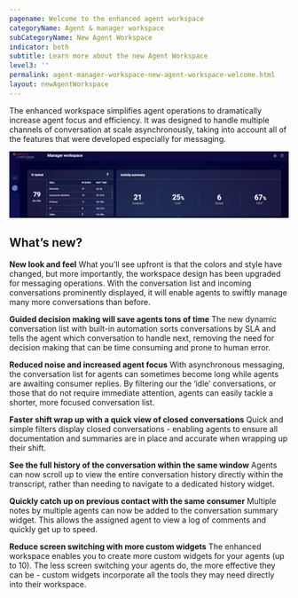 ```yaml
---
pagename: Welcome to the enhanced agent workspace
categoryName: Agent & manager workspace
subCategoryName: New Agent Workspace
indicator: both
subtitle: Learn more about the new Agent Workspace
level3: ''
permalink: agent-manager-workspace-new-agent-workspace-welcome.html
layout: newAgentWorkspace
---
```


The enhanced workspace simplifies agent operations to dramatically increase agent focus and efficiency. It was designed to handle multiple channels of conversation at scale asynchronously, taking into account all of the features that were developed especially for messaging. 

![](/img/new-agent-workspace-1.png)

## What’s new?

**New look and feel**
What you’ll see upfront is that the colors and style have changed, but more importantly, the workspace design has been upgraded for messaging operations. With the conversation list and incoming conversations prominently displayed, it will enable agents to swiftly manage many more conversations than before. 

**Guided decision making will save agents tons of time**
The new dynamic conversation list with built-in automation sorts conversations by SLA and tells the agent which conversation to handle next, removing the need for decision making that can be time consuming and prone to human error. 

**Reduced noise and increased agent focus**
With asynchronous messaging, the conversation list for agents can sometimes become long while agents are awaiting consumer replies. By filtering our the ‘idle’ conversations, or those that do not require immediate attention, agents can easily tackle a shorter, more focused conversation list.  

**Faster shift wrap up with a quick view of closed conversations**
Quick and simple filters display closed conversations - enabling agents to ensure all documentation and summaries are in place and accurate when wrapping up their shift. 

**See the full history of the conversation within the same window**
Agents can now scroll up to view the entire conversation history directly within the transcript, rather than needing to navigate to a dedicated history widget. 

**Quickly catch up on previous contact with the same consumer** 
Multiple notes by multiple agents can now be added to the conversation summary widget. This allows the assigned agent to view a log of comments and quickly get up to speed.

**Reduce screen switching with more custom widgets** 
The enhanced workspace enables you to create more custom widgets for your agents (up to 10). The less screen switching your agents do, the more effective they can be - custom widgets incorporate all the tools they may need directly into their workspace.




